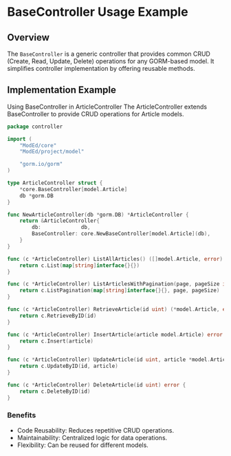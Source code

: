 # BaseController Usage Example

## Overview
The `BaseController` is a generic controller that provides common CRUD (Create, Read, Update, Delete) operations for any GORM-based model. It simplifies controller implementation by offering reusable methods.

## Implementation Example
Using BaseController in ArticleController
The ArticleController extends BaseController to provide CRUD operations for Article models.

```go
package controller

import (
	"ModEd/core"
	"ModEd/project/model"

	"gorm.io/gorm"
)

type ArticleController struct {
	*core.BaseController[model.Article]
	db *gorm.DB
}

func NewArticleController(db *gorm.DB) *ArticleController {
	return &ArticleController{
		db:             db,
		BaseController: core.NewBaseController[model.Article](db),
	}
}

func (c *ArticleController) ListAllArticles() ([]model.Article, error) {
	return c.List(map[string]interface{}{})
}

func (c *ArticleController) ListArticlesWithPagination(page, pageSize int) ([]model.Article, int64, error) {
	return c.ListPagination(map[string]interface{}{}, page, pageSize)
}

func (c *ArticleController) RetrieveArticle(id uint) (*model.Article, error) {
	return c.RetrieveByID(id)
}

func (c *ArticleController) InsertArticle(article model.Article) error {
	return c.Insert(article)
}

func (c *ArticleController) UpdateArticle(id uint, article *model.Article) error 
	return c.UpdateByID(id, article)
}

func (c *ArticleController) DeleteArticle(id uint) error {
	return c.DeleteByID(id)
}
```

### Benefits
- Code Reusability: Reduces repetitive CRUD operations.
- Maintainability: Centralized logic for data operations.
- Flexibility: Can be reused for different models.